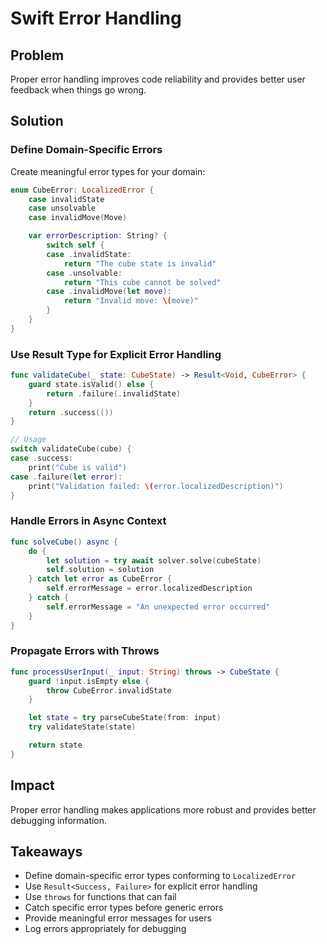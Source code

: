 # Swift Error Handling

## Problem

Proper error handling improves code reliability and provides better user feedback when things go wrong.

## Solution

### Define Domain-Specific Errors

Create meaningful error types for your domain:

```swift
enum CubeError: LocalizedError {
    case invalidState
    case unsolvable
    case invalidMove(Move)

    var errorDescription: String? {
        switch self {
        case .invalidState:
            return "The cube state is invalid"
        case .unsolvable:
            return "This cube cannot be solved"
        case .invalidMove(let move):
            return "Invalid move: \(move)"
        }
    }
}
```

### Use Result Type for Explicit Error Handling

```swift
func validateCube(_ state: CubeState) -> Result<Void, CubeError> {
    guard state.isValid() else {
        return .failure(.invalidState)
    }
    return .success(())
}

// Usage
switch validateCube(cube) {
case .success:
    print("Cube is valid")
case .failure(let error):
    print("Validation failed: \(error.localizedDescription)")
}
```

### Handle Errors in Async Context

```swift
func solveCube() async {
    do {
        let solution = try await solver.solve(cubeState)
        self.solution = solution
    } catch let error as CubeError {
        self.errorMessage = error.localizedDescription
    } catch {
        self.errorMessage = "An unexpected error occurred"
    }
}
```

### Propagate Errors with Throws

```swift
func processUserInput(_ input: String) throws -> CubeState {
    guard !input.isEmpty else {
        throw CubeError.invalidState
    }

    let state = try parseCubeState(from: input)
    try validateState(state)

    return state
}
```

## Impact

Proper error handling makes applications more robust and provides better debugging information.

## Takeaways

- Define domain-specific error types conforming to `LocalizedError`
- Use `Result<Success, Failure>` for explicit error handling
- Use `throws` for functions that can fail
- Catch specific error types before generic errors
- Provide meaningful error messages for users
- Log errors appropriately for debugging

